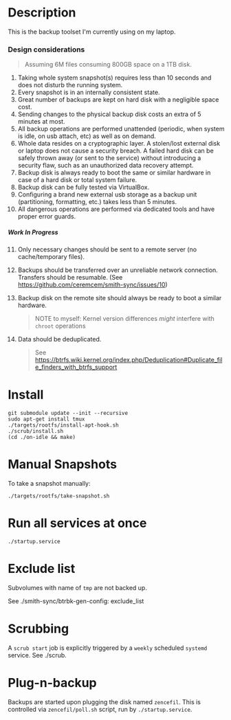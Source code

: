 # Description 

This is the backup toolset I'm currently using on my laptop. 

### Design considerations

> Assuming 6M files consuming 800GB space on a 1TB disk.

1. Taking whole system snapshot(s) requires less than 10 seconds and does not disturb the running
   system. 
2. Every snapshot is in an internally consistent state. 
3. Great number of backups are kept on hard disk with a negligible space cost. 
4. Sending changes to the physical backup disk costs an extra of 5 minutes at most. 
5. All backup operations are performed unattended (periodic, when system is idle, 
   on usb attach, etc) as well as on demand.
6. Whole data resides on a cryptographic layer. A stolen/lost external disk 
   or laptop does not cause a security breach. A failed hard disk can be safely thrown
   away (or sent to the service) without introducing a security flaw, such as an unauthorized data recovery attempt.
7. Backup disk is always ready to boot the same or similar hardware in case of a hard disk or total system failure.
8. Backup disk can be fully tested via VirtualBox. 
9. Configuring a brand new external usb storage as a backup unit (partitioning, formatting, etc.) takes less than 5 minutes.
10. All dangerous operations are performed via dedicated tools and have proper error guards. 

##### Work In Progress

11. Only necessary changes should be sent to a remote server (no cache/temporary files).
12. Backups should be transferred over an unreliable network connection. Transfers should be resumable. (See https://github.com/ceremcem/smith-sync/issues/10)
13. Backup disk on the remote site should always be ready to boot a similar hardware.
 
    > NOTE to myself: Kernel version differences *might* interfere with `chroot` operations
  
14. Data should be deduplicated.

    > See https://btrfs.wiki.kernel.org/index.php/Deduplication#Duplicate_file_finders_with_btrfs_support

# Install 

```
git submodule update --init --recursive
sudo apt-get install tmux 
./targets/rootfs/install-apt-hook.sh
./scrub/install.sh
(cd ./on-idle && make)
```

# Manual Snapshots

To take a snapshot manually:

    ./targets/rootfs/take-snapshot.sh

# Run all services at once

    ./startup.service

# Exclude list

Subvolumes with name of `tmp` are not backed up. 

See ./smith-sync/btrbk-gen-config: exclude_list

# Scrubbing

A `scrub start` job is explicitly triggered by a `weekly` scheduled `systemd` service. See ./scrub. 

# Plug-n-backup

Backups are started upon plugging the disk named `zencefil`. This is controlled via `zencefil/poll.sh` script, run by `./startup.service`. 
